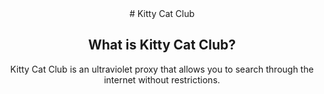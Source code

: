 <div style="text-align: center;">
  # Kitty Cat Club
  <br/>
  <h2>What is Kitty Cat Club?</h2>
  <p>Kitty Cat Club is an ultraviolet proxy that allows you to search through the internet without restrictions.</p>
  <br/>
  
</div>
